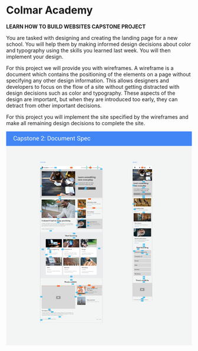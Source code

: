 # Colmar Academy

**LEARN HOW TO BUILD WEBSITES CAPSTONE PROJECT**

You are tasked with designing and creating the landing page for a new school. You will help them by 
making informed design decisions about color and typography using the skills you learned last week. 
You will then implement your design.

For this project we will provide you with wireframes. A wireframe is a document which contains 
the positioning of the elements on a page without specifying any other design information. 
This allows designers and developers to focus on the flow of a site without getting distracted with 
design decisions such as color and typography. These aspects of the design are important, but when they 
are introduced too early, they can detract from other important decisions.

For this project you will implement the site specified by the wireframes and make 
all remaining design decisions to complete the site.

![Colmar-academy-spec](./images/colmar-academy-spec.jpg)
